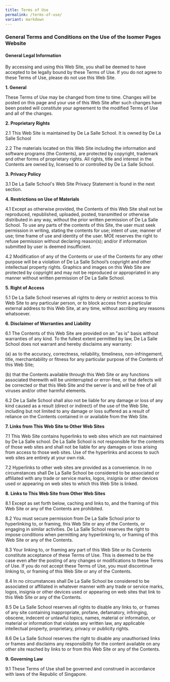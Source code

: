 ```yaml
---
title: Terms of Use
permalink: /terms-of-use/
variant: markdown
---
```

### **General Terms and Conditions on the Use of the Isomer Pages Website**

#### **General Legal Information**

By accessing and using this Web Site, you shall be deemed to have accepted to be legally bound by these Terms of Use. If you do not agree to these Terms of Use, please do not use this Web Site.

**1\. General**

These Terms of Use may be changed from time to time. Changes will be posted on this page and your use of this Web Site after such changes have been posted will constitute your agreement to the modified Terms of Use and all of the changes.

**2\. Proprietary Rights**

2.1 This Web Site is maintained by De La Salle School. It is owned by De La Salle School

2.2 The materials located on this Web Site including the information and software programs (the Contents), are protected by copyright, trademark and other forms of proprietary rights. All rights, title and interest in the Contents are owned by, licensed to or controlled by De La Salle School.

**3\. Privacy Policy**

3.1 De La Salle School's Web Site Privacy Statement is found in the next section.

**4\. Restrictions on Use of Materials**

4.1 Except as otherwise provided, the Contents of this Web Site shall not be reproduced, republished, uploaded, posted, transmitted or otherwise distributed in any way, without the prior written permission of De La Salle School. To use any parts of the contents of this Site, the user must seek permission in writing, stating the contents for use; intent of use; manner of use; time frame of use and identity of the user. MOE reserves the right to refuse permission without declaring reason(s); and/or if information submitted by user is deemed insufficient.

4.2 Modification of any of the Contents or use of the Contents for any other purpose will be a violation of De La Salle School’s copyright and other intellectual property rights. Graphics and images on this Web Site are protected by copyright and may not be reproduced or appropriated in any manner without written permission of De La Salle School.

**5\. Right of Access**

5.1 De La Salle School reserves all rights to deny or restrict access to this Web Site to any particular person, or to block access from a particular external address to this Web Site, at any time, without ascribing any reasons whatsoever.

**6\. Disclaimer of Warranties and Liability**

6.1 The Contents of this Web Site are provided on an "as is" basis without warranties of any kind. To the fullest extent permitted by law, De La Salle School does not warrant and hereby disclaims any warranty:

(a) as to the accuracy, correctness, reliability, timeliness, non-infringement, title, merchantability or fitness for any particular purpose of the Contents of this Web Site;

(b) that the Contents available through this Web Site or any functions associated therewith will be uninterrupted or error-free, or that defects will be corrected or that this Web Site and the server is and will be free of all viruses and/or other harmful elements.

6.2 De La Salle School shall also not be liable for any damage or loss of any kind caused as a result (direct or indirect) of the use of the Web Site, including but not limited to any damage or loss suffered as a result of reliance on the Contents contained in or available from the Web Site.

**7\. Links from This Web Site to Other Web Sites**

7.1 This Web Site contains hyperlinks to web sites which are not maintained by De La Salle school. De La Salle School is not responsible for the contents of those web sites and shall not be liable for any damages or loss arising from access to those web sites. Use of the hyperlinks and access to such web sites are entirely at your own risk.

7.2 Hyperlinks to other web sites are provided as a convenience. In no circumstances shall De La Salle School be considered to be associated or affiliated with any trade or service marks, logos, insignia or other devices used or appearing on web sites to which this Web Site is linked.

**8\. Links to This Web Site from Other Web Sites**

8.1 Except as set forth below, caching and links to, and the framing of this Web Site or any of the Contents are prohibited.

8.2 You must secure permission from De La Salle School prior to hyperlinking to, or framing, this Web Site or any of the Contents, or engaging in similar activities. De La Salle School reserves the right to impose conditions when permitting any hyperlinking to, or framing of this Web Site or any of the Contents.

8.3 Your linking to, or framing any part of this Web Site or its Contents constitute acceptance of these Terms of Use. This is deemed to be the case even after the posting of any changes or modifications to these Terms of Use. If you do not accept these Terms of Use, you must discontinue linking to, or framing of this Web Site or any of the Contents.

8.4 In no circumstances shall De La Salle School be considered to be associated or affiliated in whatever manner with any trade or service marks, logos, insignia or other devices used or appearing on web sites that link to this Web Site or any of the Contents.

8.5 De La Salle School reserves all rights to disable any links to, or frames of any site containing inappropriate, profane, defamatory, infringing, obscene, indecent or unlawful topics, names, material or information, or material or information that violates any written law, any applicable intellectual property, proprietary, privacy or publicity rights.

8.6 De La Salle School reserves the right to disable any unauthorised links or frames and disclaims any responsibility for the content available on any other site reached by links to or from this Web Site or any of the Contents.

**9\. Governing Law**

9.1 These Terms of Use shall be governed and construed in accordance with laws of the Republic of Singapore. 